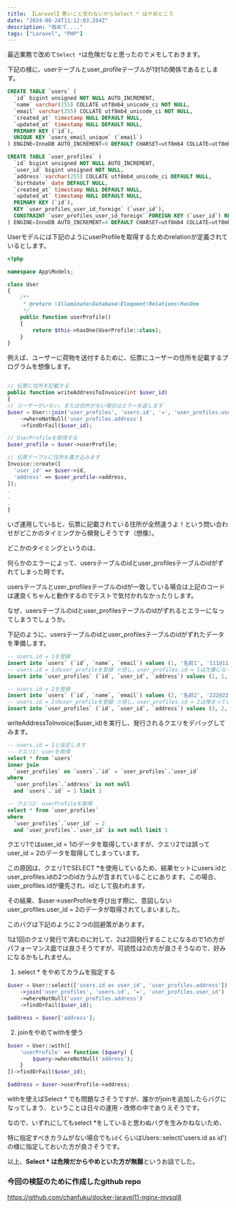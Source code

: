 ```yaml
---
title: 【Laravel】悪いこと言わないからSelect * はやめとこう
date: "2024-08-24T11:12:03.284Z"
description: "改めて...."
tags: ["Laravel", "PHP"]
---
```


最近業務で改めて`Select *`は危険だなと思ったのでメモしておきます。

下記の様に、userテーブルとuser_profileテーブルが1対1の関係であるとします。

```sql
CREATE TABLE `users` (
  `id` bigint unsigned NOT NULL AUTO_INCREMENT,
  `name` varchar(255) COLLATE utf8mb4_unicode_ci NOT NULL,
  `email` varchar(255) COLLATE utf8mb4_unicode_ci NOT NULL,
  `created_at` timestamp NULL DEFAULT NULL,
  `updated_at` timestamp NULL DEFAULT NULL,
  PRIMARY KEY (`id`),
  UNIQUE KEY `users_email_unique` (`email`)
) ENGINE=InnoDB AUTO_INCREMENT=9 DEFAULT CHARSET=utf8mb4 COLLATE=utf8mb4_unicode_ci;

CREATE TABLE `user_profiles` (
  `id` bigint unsigned NOT NULL AUTO_INCREMENT,
  `user_id` bigint unsigned NOT NULL,
  `address` varchar(255) COLLATE utf8mb4_unicode_ci DEFAULT NULL,
  `birthdate` date DEFAULT NULL,
  `created_at` timestamp NULL DEFAULT NULL,
  `updated_at` timestamp NULL DEFAULT NULL,
  PRIMARY KEY (`id`),
  KEY `user_profiles_user_id_foreign` (`user_id`),
  CONSTRAINT `user_profiles_user_id_foreign` FOREIGN KEY (`user_id`) REFERENCES `users` (`id`) ON DELETE CASCADE
) ENGINE=InnoDB AUTO_INCREMENT=4 DEFAULT CHARSET=utf8mb4 COLLATE=utf8mb4_unicode_ci;
```

Userモデルには下記のようにuserProfileを取得するためのrelationが定義されているとします。

```php
<?php

namespace App\Models;

class User
{
    /**
     * @return \Illuminate\Database\Eloquent\Relations\HasOne
     */
    public function userProfile()
    {
        return $this->hasOne(UserProfile::class);
    }
}
```

例えば、ユーザーに荷物を送付するために、伝票にユーザーの住所を記載するプログラムを想像します。

```php

// 伝票に住所を記載する
public function writeAddressToInvoice(int $user_id)
{
// ユーザーがいない、または住所がない場合はエラーを返します
$user = User::join('user_profiles', 'users.id', '=', 'user_profiles.user_id')
    ->whereNotNull('user_profiles.address')
    ->findOrFail($user_id);

// UserProfileを取得する
$user_profile = $user->userProfile;

// 伝票テーブルに住所を書き込みます
Invoice::create([
  'user_id' => $user->id,
  'address' => $user_profile->address,
]);
.
.
.
}
```

いざ運用していると、伝票に記載されている住所が全然違うよ！という問い合わせがどこかのタイミングから頻発しそうです（想像）。

どこかのタイミングというのは、

何らかのエラーによって、usersテーブルのidとuser_profilesテーブルのidがずれてしまった時です。

usersテーブルとuser_profilesテーブルのidが一致している場合は上記のコードは運良くちゃんと動作するのでテストで気付かれなかったりします。

なぜ、usersテーブルのidとuser_profilesテーブルのidがずれるとエラーになってしまうでしょうか。

下記のように、usersテーブルのidとuser_profilesテーブルのidがずれたデータを準備します。

```sql
-- users.id = 1を登録
insert into `users` (`id`, `name`, `email`) values (1, '名前1', '111@111.com');
-- users.id = 1のuser_profileを登録 ※但し、user_profiles.id = 1は欠番になっていると仮定し、user_profiles.id = 2で登録する
insert into `user_profiles` (`id`, `user_id`, `address`) values (2, 1, '住所1');

-- users.id = 2を登録
insert into `users` (`id`, `name`, `email`) values (2, '名前2', '222@222.com');
-- users.id = 2のuser_profileを登録 ※但し、user_profiles.id = 2は埋まっているので、user_profiles.id = 3で登録する
insert into `user_profiles` (`id`, `user_id`, `address`) values (3, 2, '住所2');
```

writeAddressToInvoice($user_id)を実行し、発行されるクエリをデバッグしてみます。

```sql
-- users.id = 1と仮定します
-- クエリ1: userを取得
select * from `users`
inner join
  `user_profiles` on `users`.`id` = `user_profiles`.`user_id`
where
  `user_profiles`.`address` is not null
  and `users`.`id` = 1 limit 1

-- クエリ2: userProfileを取得
select * from `user_profiles`
where
  `user_profiles`.`user_id` = 2
  and `user_profiles`.`user_id` is not null limit 1
```

クエリ1ではuser_id = 1のデータを取得していますが、クエリ2では誤ってuser_id = 2のデータを取得してしまっています。

この原因は、クエリ1でSELECT *を使用しているため、結果セットにusers.idとuser_profiles.idの2つのidカラムが含まれていることにあります。この場合、user_profiles.idが優先され、idとして扱われます。

その結果、$user->userProfileを呼び出す際に、意図しないuser_profiles.user_id = 2のデータが取得されてしまいました。

このバグは下記のように２つの回避策があります。

1は1回のクエリ発行で済むのに対して、2は2回発行することになるので1の方がパフォーマンス面では良さそうですが、可読性は2の方が良さそうなので、好みになるかもしれません。

1. select * をやめてカラムを指定する

```php
$user = User::select(['users.id as user_id', 'user_profiles.address'])
    ->join('user_profiles', 'users.id', '=', 'user_profiles.user_id')
    ->whereNotNull('user_profiles.address')
    ->findOrFail($user_id);

$address = $user['address'];
```

2. joinをやめてwithを使う

```php
$user = User::with([
    'userProfile' => function ($query) {
        $query->whereNotNull('address');
    }
])->findOrFail($user_id);

$address = $user->userProfile->address;
```

withを使えばSelect * でも問題なさそうですが、誰かがjoinを追加したらバグになってしまう、ということは日々の運用・改修の中でありえそうです。

なので、いずれにしてもselect *をしていると思わぬバグを生みかねないため、

特に指定すべきカラムがない場合でも`id`くらいはUsers::select('users.id as id')の様に指定しておいた方が良さそうです。

以上、<strong>Select * は危険だからやめといた方が無難</strong>というお話でした。


### 今回の検証のために作成したgithub repo
<a href="https://github.com/chanfuku/docker-laravel11-nginx-mysql8" target="_blank">
https://github.com/chanfuku/docker-laravel11-nginx-mysql8
</a>
